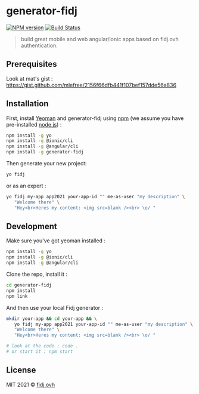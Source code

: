 # generator-fidj

[![NPM version][npm-image]][npm-url]
[![Build Status][travis-image]][travis-url]

> build great mobile and web angular/ionic apps based on fidj.ovh authentication.

## Prerequisites

Look at mat's gist : https://gist.github.com/mlefree/2156f66dfb441f107bef157dde56a836

## Installation

First, install [Yeoman](http://yeoman.io) and generator-fidj using [npm](https://www.npmjs.com/) (we assume you have pre-installed [node.js](https://nodejs.org/)) :
```bash
npm install -g yo
npm install -g @ionic/cli
npm install -g @angular/cli
npm install -g generator-fidj
```
Then generate your new project:
```bash
yo fidj
```
or as an expert :
```bash
yo fidj my-app app2021 your-app-id "" me-as-user "my description" \
   "Welcome there" \
   "Hey<br>Heres my content: <img src=blank /><br> \o/ "
```

## Development

Make sure you've got yeoman installed :
```bash
npm install -g yo
npm install -g @ionic/cli
npm install -g @angular/cli
```

Clone the repo, install it :
```bash
cd generator-fidj
npm install
npm link
```

And then use your local Fidj generator : 
```bash
mkdir your-app && cd your-app && \
   yo fidj my-app app2021 your-app-id "" me-as-user "my description" \
   "Welcome there" \
   "Hey<br>Heres my content: <img src=blank /><br> \o/ " 

# look at the code : code .
# or start it : npm start
```

## License

MIT 2021 © [fidj.ovh](fidj.ovh)

[npm-image]: https://badge.fury.io/js/generator-fidj.svg
[npm-url]: https://npmjs.org/package/generator-fidj
[travis-image]: https://travis-ci.org/ofidj/generator-fidj.svg?branch=master
[travis-url]: https://travis-ci.org/ofidj/generator-fidj
[daviddm-image]: https://david-dm.org/ofidj/generator-fidj.svg?theme=shields.io
[daviddm-url]: https://david-dm.org/ofidj/generator-fidj
[coveralls-image]: https://coveralls.io/repos/ofidj/generator-fidj/badge.svg
[coveralls-url]: https://coveralls.io/r/ofidj/generator-fidj
[codecov-image]: https://codecov.io/gh/ofidj/generator-fidj/branch/master/graph/badge.svg
[codecov-url]: https://codecov.io/gh/ofidj/generator-fidj

